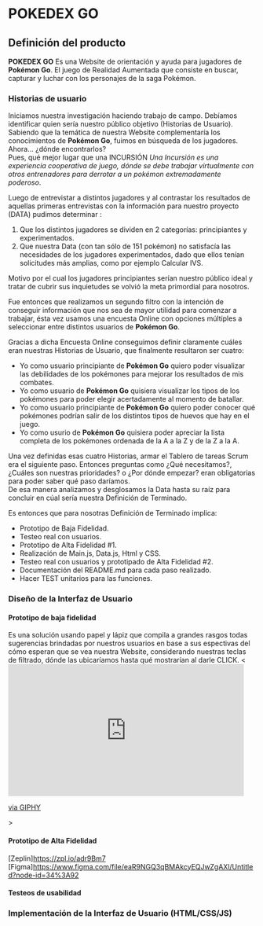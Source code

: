 # POKEDEX GO

## Definición del producto
**POKEDEX GO** Es una Website de orientación y ayuda para jugadores de **Pokémon Go**. El juego de Realidad Aumentada que consiste en buscar, capturar y luchar con los personajes de la saga Pokémon.

### Historias de usuario

Iniciamos nuestra investigación haciendo trabajo de campo. Debíamos identificar quien sería nuestro público objetivo (Historias de Usuario).  
Sabiendo que la temática de nuestra Website complementaría los conocimientos de **Pokémon Go**, fuimos en búsqueda de los jugadores. Ahora... ¿dónde encontrarlos?  
Pues, qué mejor lugar que una INCURSIÓN *Una Incursión es una experiencia cooperativa de juego, dónde se debe trabajar virtualmente con otros entrenadores para derrotar a un pokémon extremadamente poderoso*.

Luego de entrevistar a distintos jugadores y al contrastar los resultados de aquellas primeras entrevistas con la información para nuestro proyecto (DATA) pudimos determinar :  

1. Que los distintos jugadores se dividen en 2 categorías: principiantes y experimentados.  
2. Que nuestra Data (con tan sólo de 151 pokémon) no satisfacía las necesidades de los jugadores experimentados, dado que ellos tenían solicitudes más amplias, como por ejemplo Calcular IVS.

Motivo por el cual los jugadores principiantes serían nuestro público ideal y tratar de cubrir sus inquietudes se volvió la meta primordial para nosotros.

Fue entonces que realizamos un segundo filtro con la intención de conseguir información que nos sea de mayor utilidad para comenzar a trabajar, ésta vez usamos una encuesta Online con opciones múltiples a seleccionar entre distintos usuarios de **Pokémon Go**.

Gracias a dicha Encuesta Online conseguimos definir claramente cuáles eran nuestras Historias de Usuario, que finalmente resultaron ser cuatro:

* Yo como usuario principiante de **Pokémon Go** quiero poder visualizar las debilidades de los pokémones para mejorar los resultados de mis combates.
* Yo como usuario de **Pokémon Go** quisiera visualizar los tipos de los pokémones para poder elegir acertadamente al momento de batallar.
* Yo como usuario principiante de **Pokémon Go** quiero poder conocer qué pokémones podrían salir de los distintos tipos de huevos que hay en el juego.
* Yo como usurio de **Pokémon Go** quisiera poder apreciar la lista completa de los pokémones ordenada de la A a la Z y de la Z a la A.

Una vez definidas esas cuatro Historias, armar el Tablero de tareas Scrum era el siguiente paso. Entonces preguntas como ¿Qué necesitamos?, ¿Cuáles son nuestras prioridades? o ¿Por dónde empezar? eran obligatorias para poder saber qué paso daríamos.  
De esa manera analizamos y desglosamos la Data hasta su raíz para concluir en cúal sería nuestra Definición de Terminado.

Es entonces que para nosotras Definición de Terminado implica:
* Prototipo de Baja Fidelidad.
* Testeo real con usuarios.
* Prototipo de Alta Fidelidad #1.
* Realización de Main.js, Data.js, Html y CSS.
* Testeo real con usuarios y prototipado de Alta Fidelidad #2.
* Documentación del README.md para cada paso realizado.
* Hacer TEST unitarios para las funciones.


### Diseño de la Interfaz de Usuario

#### Prototipo de baja fidelidad

Es una solución usando papel y lápiz que compila a grandes rasgos todas sugerencias brindadas por nuestros usuarios en base a sus espectivas del cómo esperan que se vea nuestra Website, considerando nuestras teclas de filtrado, dónde las ubicaríamos hasta qué mostrarían al darle CLICK.
<<iframe src="https://giphy.com/embed/5UEFy5dR7ZKlVKpw0x" width="480" height="269" frameBorder="0" class="giphy-embed" allowFullScreen></iframe><p><a href="https://giphy.com/gifs/5UEFy5dR7ZKlVKpw0x">via GIPHY</a></p>>

#### Prototipo de Alta Fidelidad


 [Zeplin]https://zpl.io/adr9Bm7
 [Figma]https://www.figma.com/file/eaR9NGQ3qBMAkcyEQJwZgAXl/Untitled?node-id=34%3A92

#### Testeos de usabilidad



### Implementación de la Interfaz de Usuario (HTML/CSS/JS)

